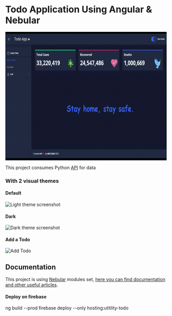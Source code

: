 # Todo Application Using Angular & Nebular
<p align="center">
  <a href="https://todoapp-ng.vercel.app/pages/dashboard">
    <img align="center" src="src/assets/screenshots/todo-app.gif" height="400px">
  </a>
</p>


This project consumes Python [API](https://github.com/aliabidzaidi/pythontodoapi) for data

### With 2 visual themes

#### Default

![Light theme screenshot](src/assets/screenshots/default.PNG)

#### Dark

![Dark theme screenshot](src/assets/screenshots/dark.PNG)

#### Add a Todo

![Add Todo](src/assets/screenshots/dark-add.PNG)

## Documentation

This project is using [Nebular](https://github.com/akveo/nebular) modules set, [here you can find documentation and other useful articles](https://akveo.github.io/nebular/docs/guides/install-based-on-starter-kit).

#### Deploy on firebase

ng build --prod
firebase deploy --only hosting:utitlity-todo

